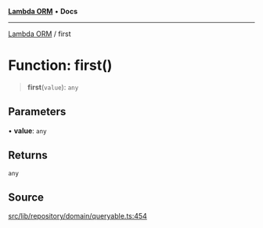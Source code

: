 [**Lambda ORM**](../README.md) • **Docs**

***

[Lambda ORM](../README.md) / first

# Function: first()

> **first**(`value`): `any`

## Parameters

• **value**: `any`

## Returns

`any`

## Source

[src/lib/repository/domain/queryable.ts:454](https://github.com/lambda-orm/lambdaorm-base/blob/369fa6c47dfcaa18334efd22efe5cc76c83a011a/src/lib/repository/domain/queryable.ts#L454)
